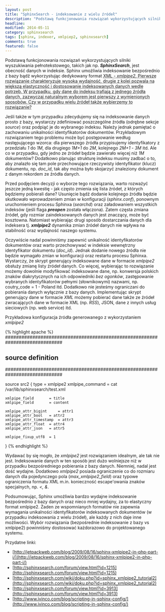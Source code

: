 ```yaml
---
layout: post
title: "SphinxSearch - indeksowanie z wielu źródeł"
description: "Podstawą funkcjonowania rozwiązań wykorzystujących silniki wyszukiwania pełnotekstowego, takich jak np. SphinxSearch, jest obecność danych w indeksie. Sphinx umożliwia indeksowanie bezpośrednio z bazy bądź wykorzystując dedykowany format XML - xmlpipe2. Pierwsze rozwiązanie charakteryzuje..."
headline: 
modified: 2014-05-11
category: sphinxsearch
tags: [sphinx, indexer, xmlpiep2, sphinxsearch]
comments: true
featured: false
---
```


Podstawą funkcjonowania rozwiązań wykorzystujących silniki wyszukiwania pełnotekstowego, takich jak np. ***SphinxSearch***, jest obecność danych w indeksie. Sphinx umożliwia indeksowanie bezpośrednio z bazy bądź wykorzystując dedykowany format <abbr title="Extensible Markup Language">XML<abbr> - *xmlpipe2*. Pierwsze rozwiązanie charakteryzuje wysoka wydajność, drugie z kolei pozwala na większą elastyczność i dostosowanie indeksowanych danych wedle potrzeb. W przypadku, gdy dane do indeksu trafiają z jednego źródła danych, zazwyczaj naturalnym wyborem jest pierwszy z wymienionych sposobów. Czy w przypadku wielu źródeł także wybierzemy to rozwiązanie?

Jeśli także w tym przypadku zdecydujemy się na indeksowanie danych prosto z bazy, wystarczy zdefiniować poszczególne źródła (odrębne sekcje *source*) oraz podpiąć je do wybranego indeksu. Należy jednak pamiętać o zachowaniu unikalności identyfikatorów dokumentów. Przykładowym rozwiązaniem tego problemu może być postępowanie według następującego wzorca: dla pierwszego źródła przypisujemy identyfikatory z przedziału *1* do *1M*, dla drugiego *1M+1* do *2M*, kolejnego *2M+1* - *3M* itd. Ale co w przypadku, gdy jedno ze źródeł będzie zawierało więcej niż *1M* dokumentów? Dodatkowo planując strukturę indeksu musimy zadbać o to, aby znalazło się tam pole przechowujące rzeczywisty identyfikator (klucz) dokumentu, np. *doc_id*, tak aby można było skojarzyć znaleziony dokument z danym rekordem ze źródła danych.

Przed podjęciem decyzji o wyborze tego rozwiązania, warto rozważyć jeszcze jedną kwestię - jak często zmienia się lista źródeł, z których będziemy pobierali dane? Usunięcie bądź dodanie kolejnego źródła będzie skutkowało wprowadzeniem zmian w konfiguracji (*sphinx.conf*), ponownym uruchomieniem procesu Sphinxa (*searchd*) oraz załadowaniem wszystkich indeksów (jeśli flaga ***preopen*** została włączona). Zatem częsta zmiana źródeł, gdy rozmiar zaindeksowanych danych jest znaczący, może być kosztowna. Natomiast wybierając drugi sposób dostarczania danych dla indeksera tj. ***xmlpipe2*** dynamika zmian źródeł danych nie wpływa na stabilność oraz wydajność naszego systemu.

Oczywiście nadal powinniśmy zapewnić unikalność identyfikatorów dokumentów oraz warto przechowywać w indeksie wewnętrzny identyfikator dokumentu (*doc_id*). Jednak dodanie nowego źródła nie będzie wymagało zmian w konfiguracji oraz restartu procesu Sphinxa. Wystarczy, że skrypt generujący indeksowane dane w formacie *xmlpipe2* obsłuży zmianę listy źródeł danych. Co więcej, wybierając to rozwiązanie możemy dowolnie modyfikować indeksowane dane, np. konwersja polskich znaków diakrytycznych na ich odpowiedniki *bez ogonków*, zastępowanie wybranych identyfikatorów pełnymi (słownikowymi) nazwami, np. coutry_code = 1 - Poland itd. Dodatkowo nie jesteśmy ograniczani do pobierania danych wyłącznie z bazy danych. Implementując skrypt generujący dane w formacie *XML* możemy pobierać dane także ze źródeł zwracających dane w formacie XML (np. *RSS*), JSON, dane z innych usług sieciowych (np. web service) itd. 

Przykładowa konfiguracja źródła generowanego z wykorzystaniem *xmlpipe2*

{% highlight apache %}
#############################################################################
## source definition
#############################################################################
 
source src2
{
	type 			= xmlpipe2
	xmlpipe_command 	= cat /var/lib/sphinxsearch/test.xml
 
	xmlpipe_field 		= title
	xmlpipe_field 		= content
 
	xmlpipe_attr_bigint 	= attr1
	xmlpipe_attr_bool 	= attr2
	xmlpipe_attr_timestamp 	= attr3
	xmlpipe_attr_float 	= attr4
	xmlpipe_attr_json 	= attr5
 
	xmlpipe_fixup_utf8 	= 1
}
{% endhighlight %}

Wydawać by się mogło, że *xmlpipe2* jest rozwiązaniem idealnym, ale tak nie jest. Indeksowanie danych w ten sposób jest dużo wolniejsze niż w przypadku bezpośredniego pobierania z bazy danych. Niemniej, nadal jest dość wydajne. Dodatkowo *xmlpipe2* posiada ograniczenie co do rozmiaru danych dla pojedynczego pola (*max_xmlpipe2_field*) oraz typowe ograniczenia formatu XML m.in. konieczność escape'owania znaków specjalnych, np. *<, &*.

Podsumowując, Sphinx umożliwia bardzo wydajne indeksowanie bezpośrednio z bazy danych oraz nieco mniej wydajny, za to elastyczny format xmlpipe2. Żaden ze wspomnianych formatów nie zapewnia wymagania unikalności identyfikatorów indeksowanych dokumentów (w przypadku indeksowania z wielu źródeł), ale każdy z nich daje inne możliwości. Wybór rozwiązania (bezpośrednie indeksowanie z bazy vs xmlpipe2) powinniśmy dostosować każdorazowo do projektowanego systemu.

Przydatne linki:

* [http://jetpackweb.com/blog/2009/08/16/sphinx-xmlpipe2-in-php-part-i/](http://jetpackweb.com/blog/2009/08/16/sphinx-xmlpipe2-in-php-part-i/)
* [http://sphinxsearch.com/forum/view.html?id=1215](http://sphinxsearch.com/forum/view.html?id=1215)
* [http://sphinxsearch.com/wiki/doku.php?id=sphinx_xmlpipe2_tutorial2](http://sphinxsearch.com/wiki/doku.php?id=sphinx_xmlpipe2_tutorial2)
* [http://sphinxsearch.com/forum/view.html?id=3913](http://sphinxsearch.com/forum/view.html?id=3913)
* [http://www.ivinco.com/blog/scripting-in-sphinx-config/](http://www.ivinco.com/blog/scripting-in-sphinx-config/)

